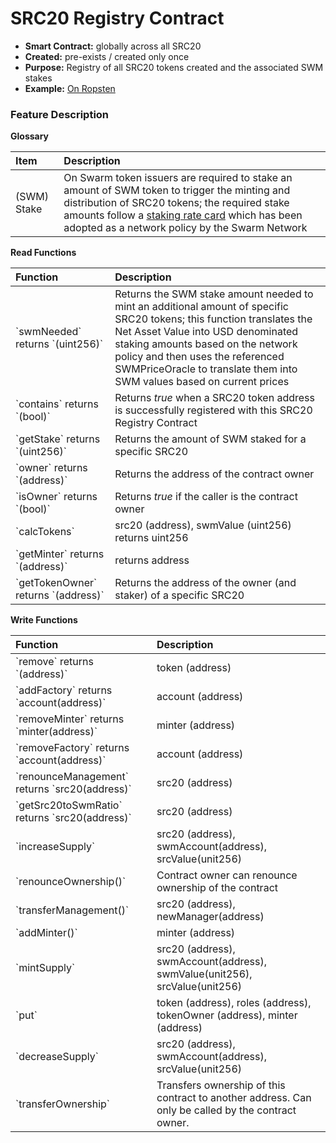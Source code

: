 # SRC20 Registry Contract

* **Smart Contract:** globally across all SRC20
* **Created:** pre-exists / created only once
* **Purpose:** Registry of all SRC20 tokens created and the associated SWM stakes
* **Example:**  [On Ropsten](https://ropsten.etherscan.io/address/0xf37fdada55b07838cb865d9f2a9d449109eb9521#code)  

### Feature Description

**Glossary**

| Item | Description |
| :--- | :--- |
| \(SWM\) Stake | On Swarm token issuers are required to stake an amount of SWM token to trigger the minting and distribution of SRC20 tokens; the required stake amounts follow a [staking rate card](https://docs.swarm.fund/SWM_Issuance_Staking_Rate_Card.png) which has been adopted as a network policy by the Swarm Network |

**Read Functions**

| Function | Description |
| :--- | :--- |
| \`swmNeeded\` returns \`\(uint256\)\` | Returns the SWM stake amount needed to mint an additional amount of specific SRC20 tokens; this function translates the Net Asset Value into USD denominated staking amounts based on the network policy and then uses the referenced SWMPriceOracle to translate them into SWM values based on current prices |
| \`contains\` returns \`\(bool\)\` | Returns _true_ when a SRC20 token address is successfully registered with this SRC20 Registry Contract |
| \`getStake\` returns \`\(uint256\)\` | Returns the amount of SWM staked for a specific SRC20 |
| \`owner\` returns \`\(address\)\` | Returns the address of the contract owner |
| \`isOwner\` returns \`\(bool\)\` | Returns _true_ if the caller is the contract owner |
| \`calcTokens\` | src20 \(address\), swmValue \(uint256\) returns uint256 |
| \`getMinter\` returns \`\(address\)\` | returns address |
| \`getTokenOwner\` returns \`\(address\)\` | Returns the address of the owner \(and staker\) of a specific SRC20 |

**Write Functions**

| Function | Description |
| :--- | :--- |
| \`remove\` returns \`\(address\)\` | token \(address\) |
| \`addFactory\` returns \`account\(address\)\` | account \(address\) |
| \`removeMinter\` returns \`minter\(address\)\` | minter \(address\) |
| \`removeFactory\` returns \`account\(address\)\` | account \(address\) |
| \`renounceManagement\` returns \`src20\(address\)\` | src20 \(address\) |
| \`getSrc20toSwmRatio\` returns \`src20\(address\)\` | src20 \(address\) |
| \`increaseSupply\` | src20 \(address\), swmAccount\(address\), srcValue\(unit256\) |
| \`renounceOwnership\(\)\` | Contract owner can renounce ownership of the contract |
| \`transferManagement\(\)\` | src20 \(address\), newManager\(address\) |
| \`addMinter\(\)\` | minter \(address\) |
| \`mintSupply\` | src20 \(address\), swmAccount\(address\), swmValue\(unit256\), srcValue\(unit256\) |
| \`put\` | token \(address\), roles \(address\), tokenOwner \(address\), minter \(address\) |
| \`decreaseSupply\` | src20 \(address\), swmAccount\(address\), srcValue\(unit256\) |
| \`transferOwnership\` | Transfers ownership of this contract to another address. Can only be called by the contract owner. |

